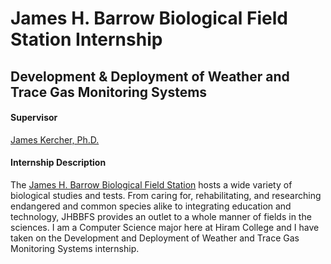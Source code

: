 # James H. Barrow Biological Field Station Internship
## Development & Deployment of Weather and Trace Gas Monitoring Systems
#### Supervisor
[James Kercher, Ph.D.](https://www.hiram.edu/faculty-and-staff/james-kercher/)
#### Internship Description
The [James H. Barrow Biological Field Station](https://www.hiram.edu/academics/field-stations/barrow-field-station/) hosts a wide variety of biological studies and tests. From caring for, rehabilitating, and researching endangered and common species alike to integrating education and technology, JHBBFS provides an outlet to a whole manner of fields in the sciences. I am a Computer Science major here at Hiram College and I have taken on the Development and Deployment of Weather and Trace Gas Monitoring Systems internship.


